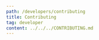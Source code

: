 ```yaml
---
path: /developers/contributing
title: Contributing
tag: developer
content: ../../../CONTRIBUTING.md
---
```

